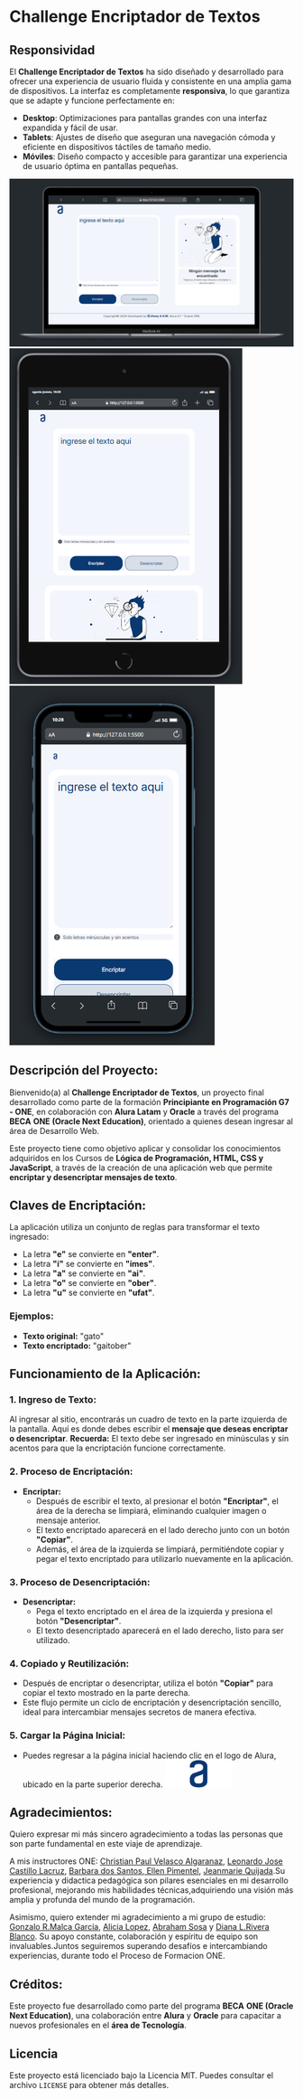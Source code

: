 # Challenge Encriptador de Textos

## Responsividad

El **Challenge Encriptador de Textos** ha sido diseñado y desarrollado para ofrecer una experiencia de usuario fluida y consistente en una amplia gama de dispositivos. La interfaz es completamente **responsiva**, lo que garantiza que se adapte y funcione perfectamente en:

- **Desktop**: Optimizaciones para pantallas grandes con una interfaz expandida y fácil de usar.
- **Tablets**: Ajustes de diseño que aseguran una navegación cómoda y eficiente en dispositivos táctiles de tamaño medio.
- **Móviles**: Diseño compacto y accesible para garantizar una experiencia de usuario óptima en pantallas pequeñas.

![Desktop View](assets/desktop-view.png)
![Tablet View](assets/tablet-view.png)
![Mobile View](assets/mobile-view.png)


## Descripción del Proyecto:

Bienvenido(a) al **Challenge Encriptador de Textos**, un proyecto final desarrollado como parte de la formación **Principiante en Programación G7 - ONE**, en colaboración con **Alura Latam** y **Oracle** a través del programa **BECA** **ONE (Oracle Next Education)**, orientado a quienes desean ingresar al área de Desarrollo Web.

Este proyecto tiene como objetivo aplicar y consolidar los conocimientos adquiridos en los Cursos de **Lógica de Programación, HTML, CSS y JavaScript**, a través de la creación de una aplicación web que permite **encriptar y desencriptar mensajes de texto**.

## Claves de Encriptación:

La aplicación utiliza un conjunto de reglas para transformar el texto ingresado:

- La letra **"e"** se convierte en **"enter"**.
- La letra **"i"** se convierte en **"imes"**.
- La letra **"a"** se convierte en **"ai"**.
- La letra **"o"** se convierte en **"ober"**.
- La letra **"u"** se convierte en **"ufat"**.

### Ejemplos:

- **Texto original:** "gato"
- **Texto encriptado:** "gaitober"

## Funcionamiento de la Aplicación:

### 1. Ingreso de Texto:

Al ingresar al sitio, encontrarás un cuadro de texto en la parte izquierda de la pantalla. Aquí es donde debes escribir el **mensaje que deseas encriptar o desencriptar**. **Recuerda:** El texto debe ser ingresado en minúsculas y sin acentos para que la encriptación funcione correctamente.

### 2. Proceso de Encriptación:

- **Encriptar:** 
  - Después de escribir el texto, al presionar el botón **"Encriptar"**, el área de la derecha se limpiará, eliminando cualquier imagen o mensaje anterior.
  - El texto encriptado aparecerá en el lado derecho junto con un botón **"Copiar"**.
  - Además, el área de la izquierda se limpiará, permitiéndote copiar y pegar el texto encriptado para utilizarlo nuevamente en la aplicación.

### 3. Proceso de Desencriptación:

- **Desencriptar:**
  - Pega el texto encriptado en el área de la izquierda y presiona el botón **"Desencriptar"**.
  - El texto desencriptado aparecerá en el lado derecho, listo para ser utilizado.

### 4. Copiado y Reutilización:

- Después de encriptar o desencriptar, utiliza el botón **"Copiar"** para copiar el texto mostrado en la parte derecha.
- Este flujo permite un ciclo de encriptación y desencriptación sencillo, ideal para intercambiar mensajes secretos de manera efectiva.

### 5. Cargar la Página Inicial:

- Puedes regresar a la página inicial haciendo clic en el logo de Alura, ubicado en la parte superior derecha. [![Alura](assets/Logo.png)](https://github.com/jhonyaldo/challenge-encriptador-alura-jarm)

## Agradecimientos:

Quiero expresar mi más sincero agradecimiento a todas las personas que son parte fundamental en este viaje de aprendizaje.

A mis instructores ONE: [Christian Paul Velasco Algaranaz](https://www.linkedin.com/in/christianpva/), [Leonardo Jose Castillo Lacruz](https://www.linkedin.com/in/leonardo-castillo-4911571a/), [Barbara dos Santos](https://www.linkedin.com/in/barbara2-dos-santos/),[ Ellen Pimentel](https://www.linkedin.com/in/ellen-p-pimentel/), [Jeanmarie Quijada](https://www.linkedin.com/in/jeanmariequijada/).Su experiencia y didactica pedagógica son pilares esenciales en mi desarrollo profesional, mejorando mis habilidades técnicas,adquiriendo una visión más amplia y profunda del mundo de la programación.

Asimismo, quiero extender mi agradecimiento a mi grupo de estudio: [Gonzalo R.Malca García](https://www.linkedin.com/in/gonzalormg/), [Alicia Lopez](https://github.com/aliciablopez), [Abraham Sosa](https://www.linkedin.com/in/abrahamsosa-gis/) y [Diana L.Rivera Blanco](https://www.linkedin.com/in/dianalaurariverablanco/). Su apoyo constante, colaboración y espíritu de equipo son invaluables.Juntos seguiremos superando desafíos e intercambiando experiencias, durante todo el Proceso de Formacion ONE.


## Créditos:

Este proyecto fue desarrollado como parte del programa **BECA** **ONE (Oracle Next Education)**, una colaboración entre **Alura** y **Oracle** para capacitar a nuevos profesionales en el **área de Tecnología**.

## Licencia

Este proyecto está licenciado bajo la Licencia MIT. Puedes consultar el archivo `LICENSE` para obtener más detalles.
